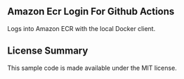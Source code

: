 ## Amazon Ecr Login For Github Actions

Logs into Amazon ECR with the local Docker client.

## License Summary

This sample code is made available under the MIT license. 
